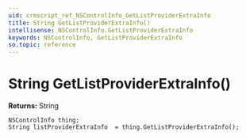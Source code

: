 ```yaml
---
uid: crmscript_ref_NSControlInfo_GetListProviderExtraInfo
title: String GetListProviderExtraInfo()
intellisense: NSControlInfo.GetListProviderExtraInfo
keywords: NSControlInfo, GetListProviderExtraInfo
so.topic: reference
---
```


# String GetListProviderExtraInfo()

**Returns:** String

```crmscript
NSControlInfo thing;
String listProviderExtraInfo  = thing.GetListProviderExtraInfo();
```

